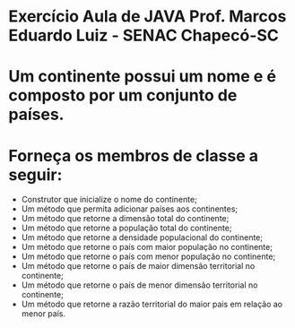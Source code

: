 
# Exercício Aula de JAVA Prof. Marcos Eduardo Luiz - SENAC Chapecó-SC

# Um continente possui um nome e é composto por um conjunto de países.

# Forneça os membros de classe a seguir:
- Construtor que inicialize o nome do continente;
- Um método que permita adicionar países aos continentes;
- Um método que retorne a dimensão total do continente;
- Um método que retorne a população total do continente;
- Um método que retorne a densidade populacional do continente;
- Um método que retorne o país com maior população no continente;
- Um método que retorne o país com menor população no continente;
- Um método que retorne o país de maior dimensão territorial no continente;
- Um método que retorne o país de menor dimensão territorial no continente;
- Um método que retorne a razão territorial do maior pais em relação ao menor país.
